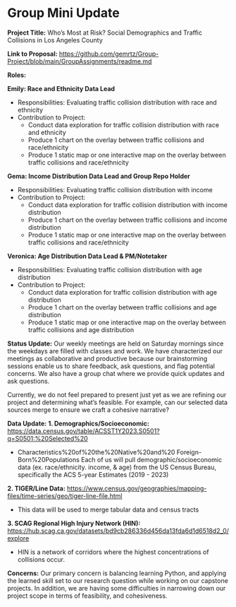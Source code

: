 # Group Mini Update 

**Project Title:** Who’s Most at Risk? Social Demographics and Traffic Collisions in Los Angeles County

**Link to Proposal:** https://github.com/gemrtz/Group-Project/blob/main/GroupAssignments/readme.md


**Roles:** 

  **Emily: Race and Ethnicity Data Lead**
  - Responsibilities: Evaluating traffic collision distribution with race and ethnicity
  - Contribution to Project:
    - Conduct data exploration for traffic collision distribution with race and ethnicity
     - Produce 1 chart on the overlay between traffic collisions and race/ethnicity
     - Produce 1 static map or one interactive map on the overlay between traffic collisions and race/ethnicity
      
  **Gema: Income Distribution Data Lead and Group Repo Holder**
  - Responsibilities: Evaluating traffic collision distribution with income 
  - Contribution to Project:
    - Conduct data exploration for traffic collision distribution with income distribution
    - Produce 1 chart on the overlay between traffic collisions and income distribution
    - Produce 1 static map or one interactive map on the overlay between traffic collisions and race/ethnicity

 **Veronica: Age Distribution Data Lead & PM/Notetaker**
  - Responsibilities: Evaluating traffic collision distribution with age distribution
  - Contribution to Project:
    - Conduct data exploration for traffic collision distribution with age distribution
    - Produce 1 chart on the overlay between traffic collisions and age distribution
    - Produce 1 static map or one interactive map on the overlay between traffic collisions and age distribution

**Status Update:** 
Our weekly meetings are held on Saturday mornings since the weekdays are filled with classes and work. We have characterized our meetings as collaborative and productive because our brainstorming sessions enable us to share feedback, ask questions, and flag potential concerns. We also have a group chat where we provide quick updates and ask questions. 

Currently, we do not feel prepared to present just yet as we are refining our project and determining what’s feasible. For example, can our selected data sources merge to ensure we craft a cohesive narrative?

**Data Update:** 
**1. Demographics/Socioeconomic:** https://data.census.gov/table/ACSST1Y2023.S0501?q=S0501:%20Selected%20 
- Characteristics%20of%20the%20Native%20and%20 Foreign-Born%20Populations
Each of us will pull demographic/socioeconomic data (ex. race/ethnicity. income, & age) from the US Census Bureau, specifically the ACS 5-year Estimates (2019 - 2023)

**2. TIGER/Line Data:** https://www.census.gov/geographies/mapping-files/time-series/geo/tiger-line-file.html  
- This data will be used to merge tabular data and census tracts

**3. SCAG Regional High Injury Network (HIN):** https://hub.scag.ca.gov/datasets/bd9cb286336d456da13fda6d1d6518d2_0/explore 
- HIN is a network of corridors where the highest concentrations of collisions occur.

**Concerns:** 
Our primary concern is balancing learning Python, and applying the learned skill set to our research question while working on our capstone projects. In addition, we are having some difficulties in narrowing down our project scope in terms of feasibility, and cohesiveness. 

